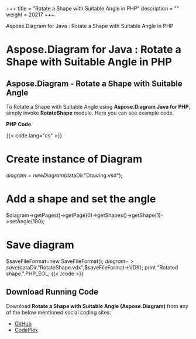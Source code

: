 +++
title = "Rotate a Shape with Suitable Angle in PHP" 
description = "" 
weight = 20217 
+++

Aspose.Diagram for Java : Rotate a Shape with Suitable Angle in PHP  

# Aspose.Diagram for Java : Rotate a Shape with Suitable Angle in PHP


## Aspose.Diagram - Rotate a Shape with Suitable Angle

To Rotate a Shape with Suitable Angle using **Aspose.Diagram Java for PHP**, simply invoke **RotateShape** module. Here you can see example code.

**PHP Code**

{{< code lang="cs" >}}
# Create instance of Diagram
$diagram=new Diagram($dataDir."Drawing.vsd");

# Add a shape and set the angle
$diagram->getPages()->getPage(0)->getShapes()->getShape(1)->setAngle(190);

# Save diagram
$saveFileFormat=new SaveFileFormat();
$diagram->save($dataDir."RotateShape.vdx",$saveFileFormat->VDX);
print "Rotated shape.".PHP_EOL;
{{< /code >}}

## Download Running Code

Download **Rotate a Shape with Suitable Angle (Aspose.Diagram)** from any of the below mentioned social coding sites:

*   [GitHub](https://github.com/asposediagram/Aspose.Diagram-for-Java/blob/master/Plugins/Aspose_Diagram_Java_for_PHP/src/aspose/diagram/WorkingwithShapes/RotateShape.php)
*   [CodePlex](https://asposediagramjavaphp.codeplex.com/SourceControl/latest#src/aspose/diagram/WorkingwithShapes/RotateShape.php)

